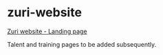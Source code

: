 # zuri-website

[Zuri website - Landing page](https://ayobami11.github.io/zuri-website)

Talent and training pages to be added subsequently.